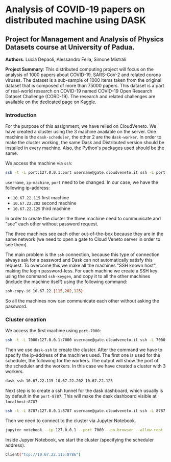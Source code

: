 # Analysis of COVID-19 papers on distributed machine using DASK
## Project for Management and Analysis of Physics Datasets course at University of Padua.

**Authors**: Lucia Depaoli, Alessandro Fella, Simone Mistrali

**Project Summary**: This distributed computing project will focus on the analysis of $1000$ papers about COVID-19, SARS-CoV-2 and related corona viruses. The dataset is a sub-sample of $1000$ items taken from the original dataset that is composed of more than $75000$ papers. This dataset is a part of real-world research on COVID-19 named COVID-19 Open Research Dataset Challenge (CORD-19). The research and related challenges are available on the dedicated [page](https://www.kaggle.com/allen-institute-for-ai/CORD-19-research-challenge) on Kaggle.

### Introduction

For the purpose of this assignment, we have relied on CloudVeneto.
We have created a cluster using the $3$ machine available on the server. One machine is the `dask-scheduler`, the other $2$ are the `dask-worker`. 
In order to make the cluster working, the same Dask and Distributed version should be installed in every machine. Also, the Python's packages used should be the same.

We access the machine via `ssh`:

``` bash
ssh -t -L port:127.0.0.1:port username@gate.cloudveneto.it ssh -L port:127.0.0.1:port root@ip-machine
```

`username`, `ip-machine`, `port` need to be changed. In our case, we have the following ip-address:
- `10.67.22.115` first machine
- `10.67.22.202` second machine
- `10.67.22.125` third machine

In order to create the cluster the three machine need to communicate and "see" each other without password request.

The three machines see each other out-of-the-box because they are in the same network (we need to open a gate to Cloud Veneto server in order to see them).

The main problem is the `ssh` connection, because this type of connection always ask for a password and Dask can not automatically satisfy this request. To overcome this we make all the machines "SSH known host", making the login password-less.
For each machine we create a SSH key using the command `ssh-keygen`, and copy it to all the other machines (include the machine itself) using the following command:

```bash
ssh-copy-id 10.67.22.{115,202,125}
```

So all the machines now can communicate each other without asking the password.

### Cluster creation

We access the first machine using `port-7000`:

``` bash
ssh -t -L 7000:127.0.0.1:7000 username@gate.cloudveneto.it ssh -L 7000:127.0.0.1:7000 root@10.67.22.115
```


Then we use `dask-ssh` to create the cluster. After the command we have to specify the ip-address of the machines used. The first one is used for the scheduler, the following for the workers. 
The output will show the port of the scheduler and the workers. In this case we have created a cluster with 3 workers.

``` bash
dask-ssh 10.67.22.115 10.67.22.202 10.67.22.125
```

Next step is to create a ssh tunnel for the dask dashboard, which usually is by default in the `port-8787`. This will make the dask dashboard visible at `localhost:8787`:

``` bash
ssh -t -L 8787:127.0.0.1:8787 username@gate.cloudveneto.it ssh -L 8787:127.0.0.1:8787 root@10.67.22.115
```


Then we need to connect to the cluster via Jupyter Notebook.

``` bash
jupyter notebook --ip 127.0.0.1 --port 7000 --no-browser --allow-root
```

Inside Jupyer Notebook, we start the cluster (specifying the scheduler address).

``` bash
Client("tcp://10.67.22.115:8786")
```
